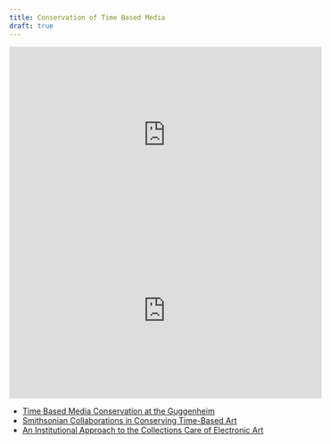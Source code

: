 ```yaml
---
title: Conservation of Time Based Media
draft: true
---
```


<div class="video-grid">
<div class="iframe-16-9-container">
<iframe class="youTubeIframe" width="560" height="315" src="https://www.youtube.com/embed/VPgcekqHSM0?si=6CxM64NV8knvi59x" title="YouTube video player" frameborder="0" allow="accelerometer; autoplay; clipboard-write; encrypted-media; gyroscope; picture-in-picture; web-share" allowfullscreen></iframe>
</div>

<div class="iframe-16-9-container">
<iframe class="youTubeIframe" width="560" height="315" src="https://www.youtube.com/embed/G9M8MEJIaFI?si=FfNoElmO3Esnn6cT" title="YouTube video player" frameborder="0" allow="accelerometer; autoplay; clipboard-write; encrypted-media; gyroscope; picture-in-picture; web-share" allowfullscreen></iframe>
</div>

</div>

- [Time Based Media Conservation at the Guggenheim](https://www.guggenheim.org/conservation/time-based-media)
- [Smithsonian Collaborations in Conserving Time-Based Art](https://www.si.edu/content/tbma/documents/time-based-art_report.pdf)
- [An Institutional Approach to the Collections Care of Electronic Art](https://cool.culturalheritage.org/waac/wn/wn19/wn19-3/wn19-310.html)
